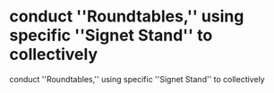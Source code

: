 # conduct ''Roundtables,'' using specific ''Signet Stand'' to collectively

conduct ''Roundtables,'' using specific ''Signet Stand'' to collectively